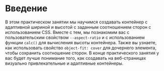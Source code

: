 # Введение

В этом практическом занятии мы научимся создавать контейнер с адаптивной шириной и высотой с заданным соотношением сторон с использованием CSS. Вместе с тем, мы познакомим вас с пользовательским свойством `--aspect-ratio` и с использованием функции `calc()` для вычисления высоты контейнера. Также вы узнаете, как использовать свойство `object-fit: cover` для дочернего элемента, чтобы сохранить соотношение сторон. В конце практического занятия у вас будет лучше понимание того, как создавать на веб-страницах визуально привлекательные и адаптивные контейнеры.
